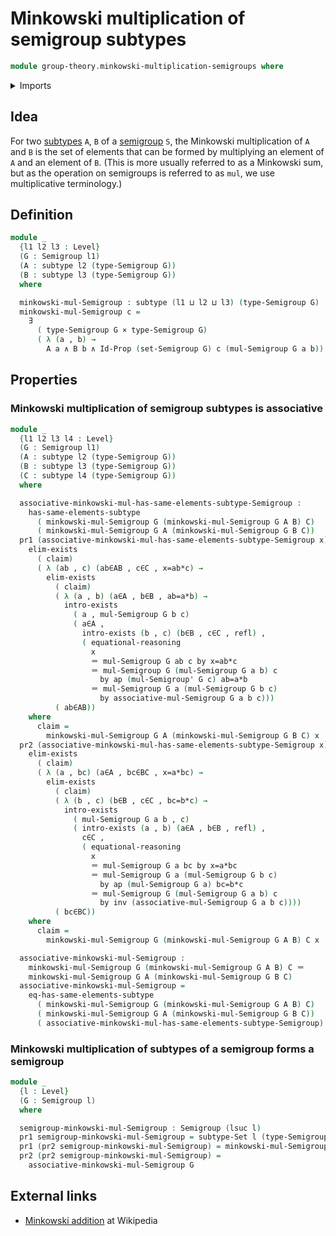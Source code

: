 # Minkowski multiplication of semigroup subtypes

```agda
module group-theory.minkowski-multiplication-semigroups where
```

<details><summary>Imports</summary>

```agda
open import foundation.action-on-identifications-functions
open import foundation.cartesian-product-types
open import foundation.conjunction
open import foundation.dependent-pair-types
open import foundation.existential-quantification
open import foundation.identity-types
open import foundation.propositions
open import foundation.sets
open import foundation.subtypes
open import foundation.universe-levels

open import group-theory.semigroups
```

</details>

## Idea

For two [subtypes](foundation-core.subtypes.md) `A`, `B` of a
[semigroup](group-theory.semigroups.md) `S`, the Minkowski multiplication of
`A` and `B` is the set of elements that can be formed by multiplying an element
of `A` and an element of `B`. (This is more usually referred to as a Minkowski
sum, but as the operation on semigroups is referred to as `mul`, we use
multiplicative terminology.)

## Definition

```agda
module _
  {l1 l2 l3 : Level}
  (G : Semigroup l1)
  (A : subtype l2 (type-Semigroup G))
  (B : subtype l3 (type-Semigroup G))
  where

  minkowski-mul-Semigroup : subtype (l1 ⊔ l2 ⊔ l3) (type-Semigroup G)
  minkowski-mul-Semigroup c =
    ∃
      ( type-Semigroup G × type-Semigroup G)
      ( λ (a , b) →
        A a ∧ B b ∧ Id-Prop (set-Semigroup G) c (mul-Semigroup G a b))
```

## Properties

### Minkowski multiplication of semigroup subtypes is associative

```agda
module _
  {l1 l2 l3 l4 : Level}
  (G : Semigroup l1)
  (A : subtype l2 (type-Semigroup G))
  (B : subtype l3 (type-Semigroup G))
  (C : subtype l4 (type-Semigroup G))
  where

  associative-minkowski-mul-has-same-elements-subtype-Semigroup :
    has-same-elements-subtype
      ( minkowski-mul-Semigroup G (minkowski-mul-Semigroup G A B) C)
      ( minkowski-mul-Semigroup G A (minkowski-mul-Semigroup G B C))
  pr1 (associative-minkowski-mul-has-same-elements-subtype-Semigroup x) =
    elim-exists
      ( claim)
      ( λ (ab , c) (ab∈AB , c∈C , x=ab*c) →
        elim-exists
          ( claim)
          ( λ (a , b) (a∈A , b∈B , ab=a*b) →
            intro-exists
              ( a , mul-Semigroup G b c)
              ( a∈A ,
                intro-exists (b , c) (b∈B , c∈C , refl) ,
                ( equational-reasoning
                  x
                  ＝ mul-Semigroup G ab c by x=ab*c
                  ＝ mul-Semigroup G (mul-Semigroup G a b) c
                    by ap (mul-Semigroup' G c) ab=a*b
                  ＝ mul-Semigroup G a (mul-Semigroup G b c)
                    by associative-mul-Semigroup G a b c)))
          ( ab∈AB))
    where
      claim =
        minkowski-mul-Semigroup G A (minkowski-mul-Semigroup G B C) x
  pr2 (associative-minkowski-mul-has-same-elements-subtype-Semigroup x) =
    elim-exists
      ( claim)
      ( λ (a , bc) (a∈A , bc∈BC , x=a*bc) →
        elim-exists
          ( claim)
          ( λ (b , c) (b∈B , c∈C , bc=b*c) →
            intro-exists
              ( mul-Semigroup G a b , c)
              ( intro-exists (a , b) (a∈A , b∈B , refl) ,
                c∈C ,
                ( equational-reasoning
                  x
                  ＝ mul-Semigroup G a bc by x=a*bc
                  ＝ mul-Semigroup G a (mul-Semigroup G b c)
                    by ap (mul-Semigroup G a) bc=b*c
                  ＝ mul-Semigroup G (mul-Semigroup G a b) c
                    by inv (associative-mul-Semigroup G a b c))))
          ( bc∈BC))
    where
      claim =
        minkowski-mul-Semigroup G (minkowski-mul-Semigroup G A B) C x

  associative-minkowski-mul-Semigroup :
    minkowski-mul-Semigroup G (minkowski-mul-Semigroup G A B) C ＝
    minkowski-mul-Semigroup G A (minkowski-mul-Semigroup G B C)
  associative-minkowski-mul-Semigroup =
    eq-has-same-elements-subtype
      ( minkowski-mul-Semigroup G (minkowski-mul-Semigroup G A B) C)
      ( minkowski-mul-Semigroup G A (minkowski-mul-Semigroup G B C))
      ( associative-minkowski-mul-has-same-elements-subtype-Semigroup)
```

### Minkowski multiplication of subtypes of a semigroup forms a semigroup

```agda
module _
  {l : Level}
  (G : Semigroup l)
  where

  semigroup-minkowski-mul-Semigroup : Semigroup (lsuc l)
  pr1 semigroup-minkowski-mul-Semigroup = subtype-Set l (type-Semigroup G)
  pr1 (pr2 semigroup-minkowski-mul-Semigroup) = minkowski-mul-Semigroup G
  pr2 (pr2 semigroup-minkowski-mul-Semigroup) =
    associative-minkowski-mul-Semigroup G
```

## External links

- [Minkowski addition](https://en.wikipedia.org/wiki/Minkowski_addition) at
  Wikipedia
